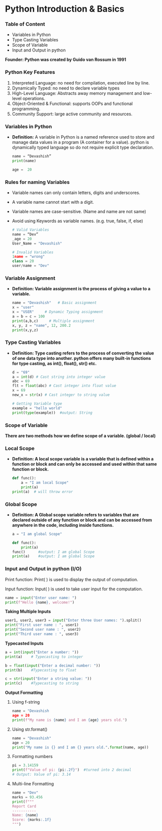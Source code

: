 # **Python Introduction & Basics**

### Table of Content

- Variables in Python
- Type Casting Variables
- Scope of Variable
- Input and Output in python

**Founder: Python was created by Guido van Rossum in 1991**

### **Python Key Features**

1. Interpreted Language: no need for compilation, executed line by line.
2. Dynamically Typed: no need to declare variable types
3. High-Level Language: Abstracts away memory management and low-level operations.
4. Object-Oriented & Functional: supports OOPs and functional programming.
5. Community Support: large active community and resources.

### Variables in Python

- **Definition:** A variable in Python is a named reference used to store and manage data values in a program (A container for a value). python is dynamically typed language so do not require explicit type declaration.
    
    ```python
    name = “Devashish”
    print(name)
    
    age =  20 
    ```
    

### Rules for naming Variables

- Variable names can only contain letters, digits and underscores.
- A variable name cannot start with a digit.
- Variable names are case-sensitive. (Name and name are not same)
- Avoid using Keywords as variable names. (e.g. true, false, if, else)

    ```python
    # Valid Variables
    name = “Dev”
    _age = 20
    User_Name = "Devashish"
    ```

    ```python
    # Invalid Variables
    1name = "wrong"
    class = 20
    user/name = "Dev"
    ```

### **Variable Assignment**

- **Definition: Variable assignment is the process of giving a value to a variable.**
    
    ```python
    name = "Devashish"   # Basic assignment
    x = "user"
    x = "USER"     # Dynamic Typing assignment
    a = b = c = 100
    print(a,b,c)     # Multiple assignment
    x, y, z = "name", 12, 200.2
    print(x,y,z)
    ```
    

### **Type Casting Variables**

- **Definition: Type casting refers to the process of converting the value of one data type into another. python offers many built-in functions for type casting, as int(), float(), str() etc.**
    
    ```python
    d = "69"
    a = int(d) # Cast string into integer value
    abc = 69
    flt = float(abc) # Cast integer into float value
    x = 69
    new_x = str(x) # Cast integer to string value
    
    # Getting Variable type 
    example = "hello world"
    print(type(example))  #output: String
    ```
    

### **Scope of Variable**

**There are two methods how we define scope of a variable. (global / local)**

### Local Scope

- **Definition: A local scope variable is a variable that is defined within a function or block and can only be accessed and used within that same function or block.**
    
    ```python
    def func():
        a = "I am local Scope"
        print(a)
    print(a)  # will throw error
    ```
    

### Global Scope

- **Definition: A Global scope variable refers to variables that are declared outside of any function or block and can be accessed from anywhere in the code, including inside functions.**
    
    ```python
    a = "I am global Scope"
    
    def func():
        print(a)
    func()      #output: I am global Scope
    print(a)    #output: I am global Scope
    ```
    

### Input and Output in python (I/O)

Print function: Print( ) is used to display the output of computation.

Input function: Input( ) is used to take user input for the computation.

```python
name = input("Enter user name: ")
print(f"Hello {name}, welcome!")
```

**Taking Multiple Inputs**

```python
user1, user2, user3 = input("Enter three User names: ").split()
print("First user name : ", user1)
print("Second user name : ", user2)
print("Third user name : ", user3)
```

**Typecasted Inputs**

```python
a = int(input("Enter a number: "))
print(a)    # Typecasting to integer

b = float(input("Enter a decimal number: "))
print(b)    #Typecasting to float

c = str(input("Enter a string value: "))
print(c)    #Typecasting to string
```

**Output Formatting**

1. Using f-string 
    
    ```python
    name = "Devashish
    age = 20
    print(f"My name is {name} and I am {age} years old.")
    ```
    
2. Using str.format()
    
    ```python
    name = "Devashish"
    age = 20
    print("My name is {} and I am {} years old.".format(name, age))
    ```
    
3. Formatting numbers
    
    ```python
    pi = 3.14159
    print(f"Value of pi: {pi:.2f}")  #turned into 2 decimal
    # Output: Value of pi: 3.14
    ```
    
4. Multi-line Formatting
    
    ```python
    name = "Dev"
    marks = 93.456
    print(f"""
    Report Card
    -----------
    Name: {name}
    Score: {marks:.1f}
    """)
    ```